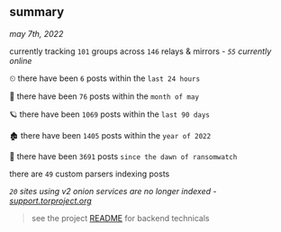 
## summary
_may 7th, 2022_

currently tracking `101` groups across `146` relays & mirrors - _`55` currently online_

⏲ there have been `6` posts within the `last 24 hours`

🦈 there have been `76` posts within the `month of may`

🪐 there have been `1069` posts within the `last 90 days`

🏚 there have been `1405` posts within the `year of 2022`

🦕 there have been `3691` posts `since the dawn of ransomwatch`

there are `49` custom parsers indexing posts

_`20` sites using v2 onion services are no longer indexed - [support.torproject.org](https://support.torproject.org/onionservices/v2-deprecation/)_

> see the project [README](https://github.com/thetanz/ransomwatch#ransomwatch--) for backend technicals
